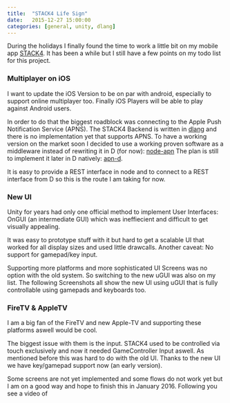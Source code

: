 ```yaml
---
title:  "STACK4 Life Sign"
date:   2015-12-27 15:00:00
categories: [general, unity, dlang]
---
```


During the holidays I finally found the time to work a little bit on my mobile app [STACK4](http://www.stack4.de).
It has been a while but I still have a few points on my todo list for this project.

### Multiplayer on iOS

I want to update the iOS Version to be on par with android, especially to support online multiplayer too. Finally iOS Players will be able to play against Android users.

In order to do that the biggest roadblock was connecting to the Apple Push Notification Service (APNS).
The STACK4 Backend is written in [dlang](http://dlang.org/) and there is no implementation yet that supports APNS.
To have a working version on the market soon I decided to use a working proven software as a middleware instead of rewriting it in D (for now): [node-apn](https://github.com/argon/node-apn)
The plan is still to implement it later in D natively: [apn-d](https://github.com/Extrawurst/apn-d).

It is easy to provide a REST interface in node and to connect to a REST interface from D so this is the route I am taking for now.

### New UI

Unity for years had only one official method to implement User Interfaces: OnGUI (an intermediate GUI) which was ineffiecient and difficult to get visually appealing.

It was easy to prototype stuff with it but hard to get a scalable UI that worked for all display sizes and used little drawcalls. Another caveat: No support for gamepad/key input.

Supporting more platforms and more sophisticated UI Screens was no option with the old system. So switching to the new uGUI was also on my list. The following Screenshots all show the new UI using uGUI that is fully controllable using gamepads and keyboards too.

### FireTV & AppleTV

I am a big fan of the FireTV and new Apple-TV and supporting these platforms aswell would be cool. 

The biggest issue with them is the input. STACK4 used to be controlled via touch exclusively and now it needed GameController Input aswell. As mentioned before this was hard to do with the old UI. Thanks to the new UI we have key/gamepad support now (an early version). 

Some screens are not yet implemented and some flows do not work yet but I am on a good way and hope to finish this in January 2016. Following you see a video of 
